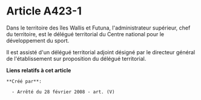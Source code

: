 # Article A423-1

Dans le territoire des îles Wallis et Futuna, l'administrateur supérieur, chef du territoire, est le délégué territorial du
Centre national pour le développement du sport.

Il est assisté d'un délégué territorial adjoint désigné par le directeur général de l'établissement sur proposition du
délégué territorial.

**Liens relatifs à cet article**

	**Créé par**:

	  - Arrêté du 28 février 2008 - art. (V)
